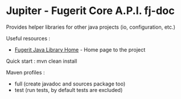 # Jupiter - Fugerit Core A.P.I. fj-doc

Provides helper libraries for other java projects (io, configuration, etc.)

Useful resources : 
* [Fugerit Java Library Home](https://www.fugerit.org/perm/jupiter/) - Home page to the project

Quick start : 
 	mvn clean install
 	
Maven profiles :
- full (create javadoc and sources package too)
- test (run tests, by default tests are excluded) 